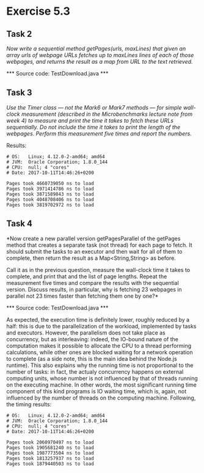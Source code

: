 # Exercise 5.3

## Task 2
*Now write a sequential method getPages(urls, maxLines) that given an array urls of
webpage URLs fetches up to maxLines lines of each of those webpages, and returns the
result as a map from URL to the text retrieved.*

*** Source code: TestDownload.java ***

## Task 3
*Use the Timer class — not the Mark6 or Mark7 methods — for simple wall-clock
measurement (described in the Microbenchmarks lecture note from week 4) to measure
and print the time it takes to fetch these URLs sequentially. Do not include the
time it takes to print the length of the webpages. Perform this measurement five
times and report the numbers.*

Results:
```
# OS:   Linux; 4.12.0-2-amd64; amd64
# JVM:  Oracle Corporation; 1.8.0_144
# CPU:  null; 4 "cores"
# Date: 2017-10-11T14:46:26+0200

Pages took 4660739050 ns to load
Pages took 3971414786 ns to load
Pages took 3871589843 ns to load
Pages took 4048708406 ns to load
Pages took 3819702972 ns to load
```

## Task 4
*Now create a new parallel version getPagesParallel of the getPages method that
creates a separate task (not thread) for each page to fetch. It should submit the
tasks to an executor and then wait for all of them to complete, then return the
result as a Map<String,String> as before.

Call it as in the previous question, measure the wall-clock time it takes to
complete, and print that and the list of page lengths. Repeat the measurement five
times and compare the results with the sequential version. Discuss results, in
particular, why is fetching 23 webpages in parallel not 23 times faster than
fetching them one by one?*

*** Source code: TestDownload.java ***

As expected, the execution time is definitely lower, roughly reduced by a half:
this is due to the parallelization of the workload, implemented by tasks and
executors. However, the parallelism does not take place as concurrency, but as
interleaving: indeed, the IO-bound nature of the computation makes it possible to
allocate the CPU to a thread performing calculations, while other ones are blocked
waiting for a network operation to complete (as a side note, this is the main idea
behind the Node.js runtime). This also explains why the running time is not
proportional to the number of tasks: in fact, the actualy concurrency happens on external computing units, whose number is not influenced by that of threads running on the executing machine. In other words, the most significant running time component of this kind programs is IO waiting time, which is, again, not influenced by the number of threads on the computing machine. Following, the timing results:
```
# OS:   Linux; 4.12.0-2-amd64; amd64
# JVM:  Oracle Corporation; 1.8.0_144
# CPU:  null; 4 "cores"
# Date: 2017-10-11T14:46:26+0200

Pages took 2060970497 ns to load
Pages took 1905681240 ns to load
Pages took 1987773504 ns to load
Pages took 1813257937 ns to load
Pages took 1879440503 ns to load
```
